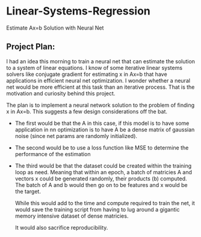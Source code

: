 # Linear-Systems-Regression
Estimate Ax=b Solution with Neural Net


Project Plan:
----------------------------------------------------------------------------------------------
I had an idea this morning to train a neural net that can estimate the solution to a system of 
linear equations. I know of some iterative linear systems solvers like conjugate gradient for 
estimating x in Ax=b that have applications in efficient neural net optimization. I wonder whether 
a neural net would be more efficient at this task than an iterative process. That is the motivation
and curiosity behind this project. 

The plan is to implement a neural network solution to the problem of finding x in Ax=b. This suggests 
a few design considerations off the bat. 

  - The first would be that the A in this case, if this model is to have some application in nn optimization
     is to have A be a dense matrix of gaussian noise (since net params are randomly initialized).
    
  - The second would be to use a loss function like MSE to determine the performance of the estimation

  - The third would be that the dataset could be created within the training loop as need. Meaning that
    within an epoch, a batch of matricies A and vectors x could be generated randomly, their products (b)
    computed. The batch of A and b would then go on to be features and x would be the target. 

    While this would add to the time and compute required to train the net, it would save the training
    script from having to lug around a gigantic memory intensive dataset of dense matricies.

    It would also sacrifice reproducibility.



  
